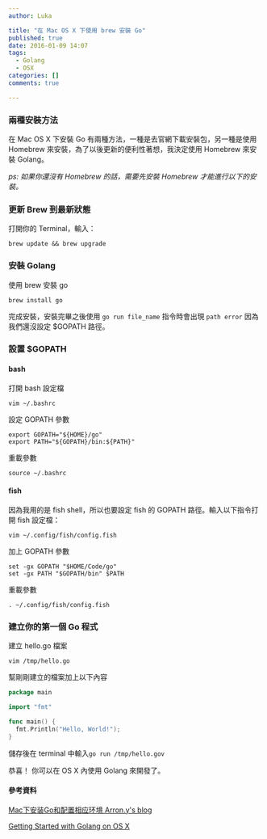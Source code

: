 ```yaml
---
author: Luka

title: "在 Mac OS X 下使用 brew 安裝 Go"
published: true
date: 2016-01-09 14:07
tags:
  - Golang
  - OSX
categories: []
comments: true

---
```

### 兩種安裝方法

在 Mac OS X 下安裝 Go 有兩種方法，一種是去官網下載安裝包，另一種是使用 Homebrew 來安裝，為了以後更新的便利性著想，我決定使用 Homebrew 來安裝 Golang。

*ps: 如果你還沒有 Homebrew 的話，需要先安裝 Homebrew 才能進行以下的安裝。*


### 更新 Brew 到最新狀態

打開你的 Terminal，輸入：

```
brew update && brew upgrade
```

### 安裝 Golang

使用 brew 安裝 go

```
brew install go
```

完成安裝，安裝完畢之後使用 `go run file_name` 指令時會出現 `path error` 因為我們還沒設定 $GOPATH 路徑。

### 設置 $GOPATH




#### bash

打開 bash 設定檔

```
vim ~/.bashrc
```

設定 GOPATH 參數

```
export GOPATH="${HOME}/go"
export PATH="${GOPATH}/bin:${PATH}"
```

重載參數

```
source ~/.bashrc
```

#### fish

因為我用的是 fish shell，所以也要設定 fish 的 GOPATH 路徑。輸入以下指令打開 fish 設定檔：

```
vim ~/.config/fish/config.fish
```

加上 GOPATH 參數

```
set -gx GOPATH "$HOME/Code/go"
set -gx PATH "$GOPATH/bin" $PATH
```

重載參數

```
. ~/.config/fish/config.fish
```

### 建立你的第一個 Go 程式

建立 hello.go 檔案

```
vim /tmp/hello.go
```

幫剛剛建立的檔案加上以下內容

```go
package main

import "fmt"

func main() {
  fmt.Println("Hello, World!");
}
```

儲存後在 terminal 中輸入`go run /tmp/hello.gov`

恭喜！ 你可以在 OS X 內使用 Golang 來開發了。



#### 參考資料

[Mac下安装Go和配置相应环境 Arron.y's blog](http://blog.helloarron.com/2015/08/29/go/mac-install-go/)

[Getting Started with Golang on OS X](https://coolaj86.com/articles/getting-started-with-golang-osx/)